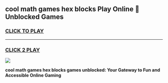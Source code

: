 
## cool math games hex blocks Play Online 👋 Unblocked Games
<h3>
<a href="https://news.freeplayer.one?title=cool_math_games_hex_blocks&ref=17CMG">CLICK TO PLAY</a></h3>
<hr>

<h3>
<a href="https://news.freeplayer.one?title=cool_math_games_hex_blocks&ref=17CMG">CLICK 2 PLAY</a>
  
</h3>

<a href="https://news.freeplayer.one?title=cool_math_games_hex_blocks&ref=17CMG/"><img src="https://clearcache.store/games.png"></a>


**cool math games hex blocks games unblocked: Your Gateway to Fun and Accessible Online Gaming**
